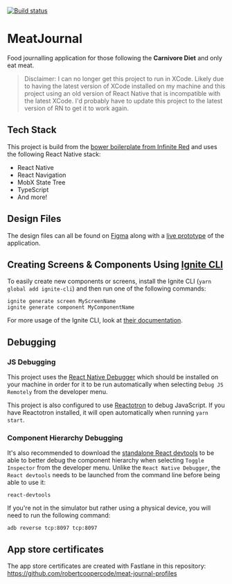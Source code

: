 [![Build status](https://build.appcenter.ms/v0.1/apps/761af6a1-4a1f-4b25-acd9-1148ca6e3497/branches/master/badge)](https://appcenter.ms)

# MeatJournal

Food journalling application for those following the **Carnivore Diet** and only eat meat.

> Disclaimer: I can no longer get this project to run in XCode. Likely due to having the latest version of XCode installed on my machine and this project using an old version of React Native that is incompatible with the latest XCode. I'd probably have to update this project to the latest version of RN to get it to work again.

## Tech Stack

This project is build from the [bower boilerplate from Infinite Red](https://github.com/infinitered/ignite-ir-boilerplate-bowser) and uses the following React Native stack:

* React Native
* React Navigation
* MobX State Tree
* TypeScript
* And more!

## Design Files

The design files can all be found on [Figma](https://www.figma.com/file/FuctAJdJ15WcqL0vw7wdYM5U/Meat-Journal?node-id=0%3A1) along with a [live prototype](https://www.figma.com/proto/FuctAJdJ15WcqL0vw7wdYM5U/Meat-Journal?node-id=1%3A3&scaling=scale-down) of the application.

## Creating Screens & Components Using [Ignite CLI](https://github.com/infinitered/ignite)

To easily create new components or screens, install the Ignite CLI (`yarn global add ignite-cli`) and then run one of the following commands:

```
ignite generate screen MyScreenName
ignite generate component MyComponentName
```

For more usage of the Ignite CLI, look at [their documentation](https://github.com/infinitered/ignite/tree/master/docs).

## Debugging

### JS Debugging

This project uses the [React Native Debugger](https://github.com/jhen0409/react-native-debugger) which should be installed on your machine in order for it to be run automatically when selecting `Debug JS Remotely` from the developer menu.

This project is also configured to use [Reactotron](https://github.com/infinitered/reactotron) to debug JavaScript. If you have Reactotron installed, it will open automatically when running `yarn start`.

### Component Hierarchy Debugging

It's also recommended to download the [standalone React devtools](https://github.com/facebook/react-devtools/tree/master/packages/react-devtools) to be able to better debug the component hierarchy when selecting `Toggle Inspector` from the developer menu. Unlike the `React Native Debugger`, the `React devtools` needs to be launched from the command line before being able to use it:

```
react-devtools
```

If you're not in the simulator but rather using a physical device, you will need to run the following command:

```
adb reverse tcp:8097 tcp:8097
```

## App store certificates

The app store certificates are created with Fastlane in this repository: https://github.com/robertcoopercode/meat-journal-profiles
